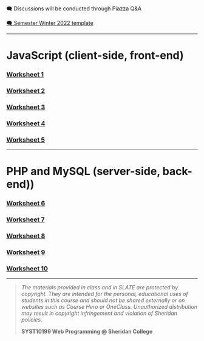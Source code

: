 🗨️ Discussions will be conducted through Piazza Q&A

[🗨️ Semester Winter 2022 template](projects/home2021/index_public.html)

---

# JavaScript (client-side, front-end)

### [Worksheet 1](worksheets/set01.md)

### [Worksheet 2](worksheets/set02.md)

### [Worksheet 3](worksheets/set03.md)

### [Worksheet 4](worksheets/set04.md)

### [Worksheet 5](worksheets/set05.md)

---

# PHP and MySQL (server-side, back-end))

### [Worksheet 6](worksheets/set06.md)

### [Worksheet 7](worksheets/set07.md)

### [Worksheet 8](worksheets/set08.md)

### [Worksheet 9](worksheets/set09.md)

### [Worksheet 10](worksheets/set10.md)

   
---
> *The materials provided in class and in SLATE are protected by copyright. They are intended for the personal, educational uses of students in this course and should not be shared externally or on websites such as Course Hero or OneClass. Unauthorized distribution may result in copyright infringement and violation of Sheridan policies.*
> 
> **SYST10199 Web Programming @ Sheridan College**


